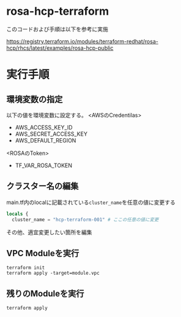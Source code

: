 # rosa-hcp-terraform
このコードおよび手順は以下を参考に実施

https://registry.terraform.io/modules/terraform-redhat/rosa-hcp/rhcs/latest/examples/rosa-hcp-public

# 実行手順
## 環境変数の指定
以下の値を環境変数に設定する。
<AWSのCredentilas>
* AWS_ACCESS_KEY_ID
* AWS_SECRET_ACCESS_KEY
* AWS_DEFAULT_REGION

<ROSAのToken>
* TF_VAR_ROSA_TOKEN


## クラスター名の編集
main.tf内のlocalに記載されている`cluster_name`を任意の値に変更する
```main.tf
locals {
  cluster_name = "hcp-terraform-001" # ここの任意の値に変更
```

その他、適宜変更したい箇所を編集

## VPC Moduleを実行
```
terraform init
terraform apply -target=module.vpc
```

## 残りのModuleを実行
```
terraform apply
```
